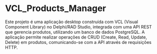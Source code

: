 # VCL_Products_Manager
Este projeto é uma aplicação desktop construída com VCL (Visual Component Library) no Delphi/RAD Studio, integrada com uma API REST que gerencia produtos, utilizando um banco de dados PostgreSQL. A aplicação permite realizar operações de CRUD (Create, Read, Update, Delete) em produtos, comunicando-se com a API através de requisições HTTP.
